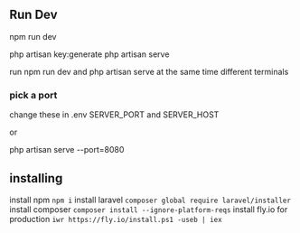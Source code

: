## Run Dev
npm run dev

php artisan key:generate
php artisan serve

run npm run dev and php artisan serve at the same time different terminals

### pick a port
change these in .env
SERVER_PORT and SERVER_HOST 

or 

php artisan serve --port=8080

## installing
install npm ```npm i```
install laravel  ```composer global require laravel/installer```
install composer ```composer install --ignore-platform-reqs```
install fly.io for production ```iwr https://fly.io/install.ps1 -useb | iex```


